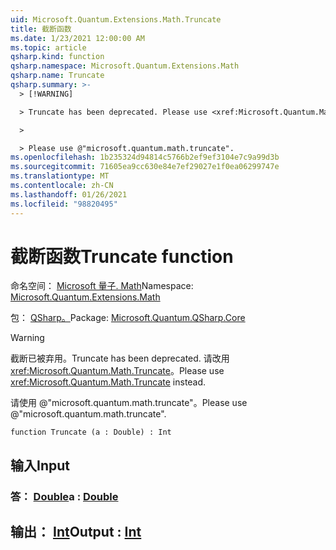 ```yaml
---
uid: Microsoft.Quantum.Extensions.Math.Truncate
title: 截断函数
ms.date: 1/23/2021 12:00:00 AM
ms.topic: article
qsharp.kind: function
qsharp.namespace: Microsoft.Quantum.Extensions.Math
qsharp.name: Truncate
qsharp.summary: >-
  > [!WARNING]

  > Truncate has been deprecated. Please use <xref:Microsoft.Quantum.Math.Truncate> instead.

  >

  > Please use @"microsoft.quantum.math.truncate".
ms.openlocfilehash: 1b235324d94814c5766b2ef9ef3104e7c9a99d3b
ms.sourcegitcommit: 71605ea9cc630e84e7ef29027e1f0ea06299747e
ms.translationtype: MT
ms.contentlocale: zh-CN
ms.lasthandoff: 01/26/2021
ms.locfileid: "98820495"
---
```

# <a name="truncate-function"></a><span data-ttu-id="76cce-102">截断函数</span><span class="sxs-lookup"><span data-stu-id="76cce-102">Truncate function</span></span>

<span data-ttu-id="76cce-103">命名空间： [Microsoft 量子. Math](xref:Microsoft.Quantum.Extensions.Math)</span><span class="sxs-lookup"><span data-stu-id="76cce-103">Namespace: [Microsoft.Quantum.Extensions.Math](xref:Microsoft.Quantum.Extensions.Math)</span></span>

<span data-ttu-id="76cce-104">包： [QSharp。](https://nuget.org/packages/Microsoft.Quantum.QSharp.Core)</span><span class="sxs-lookup"><span data-stu-id="76cce-104">Package: [Microsoft.Quantum.QSharp.Core](https://nuget.org/packages/Microsoft.Quantum.QSharp.Core)</span></span>


> [!WARNING]
> <span data-ttu-id="76cce-105">截断已被弃用。</span><span class="sxs-lookup"><span data-stu-id="76cce-105">Truncate has been deprecated.</span></span> <span data-ttu-id="76cce-106">请改用 <xref:Microsoft.Quantum.Math.Truncate>。</span><span class="sxs-lookup"><span data-stu-id="76cce-106">Please use <xref:Microsoft.Quantum.Math.Truncate> instead.</span></span>
>
> <span data-ttu-id="76cce-107">请使用 @"microsoft.quantum.math.truncate"。</span><span class="sxs-lookup"><span data-stu-id="76cce-107">Please use @"microsoft.quantum.math.truncate".</span></span>



```qsharp
function Truncate (a : Double) : Int
```


## <a name="input"></a><span data-ttu-id="76cce-108">输入</span><span class="sxs-lookup"><span data-stu-id="76cce-108">Input</span></span>

### <a name="a--double"></a><span data-ttu-id="76cce-109">答： [Double](xref:microsoft.quantum.lang-ref.double)</span><span class="sxs-lookup"><span data-stu-id="76cce-109">a : [Double](xref:microsoft.quantum.lang-ref.double)</span></span>





## <a name="output--int"></a><span data-ttu-id="76cce-110">输出： [Int](xref:microsoft.quantum.lang-ref.int)</span><span class="sxs-lookup"><span data-stu-id="76cce-110">Output : [Int](xref:microsoft.quantum.lang-ref.int)</span></span>

